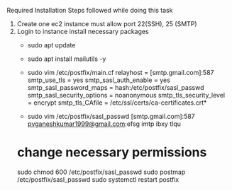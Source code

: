 Required Installation Steps followed while doing this task
1. Create one ec2 instance must allow port 22(SSH), 25 (SMTP)
2. Login to instance install necessary packages 
    * sudo apt update
    * sudo apt install mailutils -y
    * sudo vim /etc/postfix/main.cf
        relayhost = [smtp.gmail.com]:587
        smtp_use_tls = yes
        smtp_sasl_auth_enable = yes
        smtp_sasl_password_maps = hash:/etc/postfix/sasl_passwd
        smtp_sasl_security_options = noanonymous
        smtp_tls_security_level = encrypt
        smtp_tls_CAfile = /etc/ssl/certs/ca-certificates.crt*
    
    * sudo vim /etc/postfix/sasl_passwd
    [smtp.gmail.com]:587 pvganeshkumar1999@gmail.com:efsg imtp ibxy tlqu
    # change necessary permissions
    sudo chmod 600 /etc/postfix/sasl_passwd
    sudo postmap /etc/postfix/sasl_passwd
    sudo systemctl restart postfix